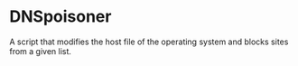 # DNSpoisoner
A script that modifies the host file of the operating system and blocks sites from a given list. 
